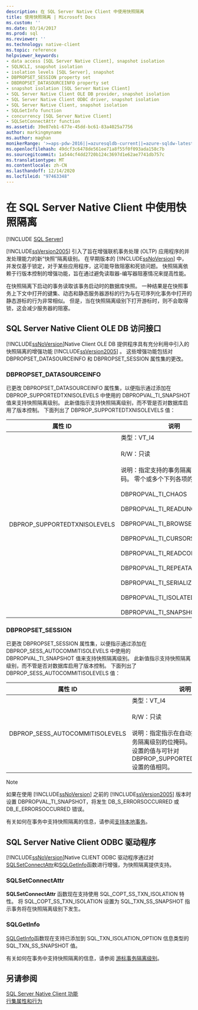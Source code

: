 ```yaml
---
description: 在 SQL Server Native Client 中使用快照隔离
title: 使用快照隔离 | Microsoft Docs
ms.custom: ''
ms.date: 03/14/2017
ms.prod: sql
ms.reviewer: ''
ms.technology: native-client
ms.topic: reference
helpviewer_keywords:
- data access [SQL Server Native Client], snapshot isolation
- SQLNCLI, snapshot isolation
- isolation levels [SQL Server], snapshot
- DBPROPSET_SESSION property set
- DBDROPSET_DATASOURCEINFO property set
- snapshot isolation [SQL Server Native Client]
- SQL Server Native Client OLE DB provider, snapshot isolation
- SQL Server Native Client ODBC driver, snapshot isolation
- SQL Server Native Client, snapshot isolation
- SQLGetInfo function
- concurrency [SQL Server Native Client]
- SQLSetConnectAttr function
ms.assetid: 39e87eb1-677e-45dd-bc61-83a4025a7756
author: markingmyname
ms.author: maghan
monikerRange: '>=aps-pdw-2016||=azuresqldb-current||=azure-sqldw-latest||>=sql-server-2016||>=sql-server-linux-2017||=azuresqldb-mi-current'
ms.openlocfilehash: 49dcf3c6478de561ee71a8f55f0f093ada158c7b
ms.sourcegitcommit: 1a544cf4dd2720b124c3697d1e62ae7741db757c
ms.translationtype: MT
ms.contentlocale: zh-CN
ms.lasthandoff: 12/14/2020
ms.locfileid: "97463348"
---
```

# <a name="working-with-snapshot-isolation-in-sql-server-native-client"></a>在 SQL Server Native Client 中使用快照隔离
[!INCLUDE [SQL Server](../../../includes/applies-to-version/sql-asdb-asdbmi-asa-pdw.md)]

  [!INCLUDE[ssVersion2005](../../../includes/ssversion2005-md.md)] 引入了旨在增强联机事务处理 (OLTP) 应用程序的并发处理能力的新“快照”隔离级别。 在早期版本的 [!INCLUDE[ssNoVersion](../../../includes/ssnoversion-md.md)] 中，并发仅基于锁定，对于某些应用程序，这可能导致阻塞和死锁问题。 快照隔离依赖于行版本控制的增强功能，旨在通过避免读取器-编写器阻塞情况来提高性能。  
  
 在快照隔离下启动的事务读取该事务启动时的数据库快照。 一种结果是在快照事务上下文中打开的键集、动态和静态服务器游标的行为与在可序列化事务中打开的静态游标的行为非常相似。 但是，当在快照隔离级别下打开游标时，则不会取得锁，这会减少服务器的阻塞。  
  
## <a name="sql-server-native-client-ole-db-provider"></a>SQL Server Native Client OLE DB 访问接口  
 [!INCLUDE[ssNoVersion](../../../includes/ssnoversion-md.md)]Native Client OLE DB 提供程序具有充分利用中引入的快照隔离的增强功能 [!INCLUDE[ssVersion2005](../../../includes/ssversion2005-md.md)] 。 这些增强功能包括对 DBPROPSET_DATASOURCEINFO 和 DBPROPSET_SESSION 属性集的更改。  
  
### <a name="dbpropset_datasourceinfo"></a>DBPROPSET_DATASOURCEINFO  
 已更改 DBPROPSET_DATASOURCEINFO 属性集，以便指示通过添加在 DBPROP_SUPPORTEDTXNISOLEVELS 中使用的 DBPROPVAL_TI_SNAPSHOT 值来支持快照隔离级别。 此新值指示支持快照隔离级别，而不管是否对数据库启用了版本控制。 下面列出了 DBPROP_SUPPORTEDTXNISOLEVELS 值：  
  
|属性 ID|说明|  
|-----------------|-----------------|  
|DBPROP_SUPPORTEDTXNISOLEVELS|类型：VT_I4<br /><br /> R/W：只读<br /><br /> 说明：指定支持的事务隔离级别的位掩码。 零个或多个下列各项的组合：<br /><br /> DBPROPVAL_TI_CHAOS<br /><br /> DBPROPVAL_TI_READUNCOMMITTED<br /><br /> DBPROPVAL_TI_BROWSE<br /><br /> DBPROPVAL_TI_CURSORSTABILITY<br /><br /> DBPROPVAL_TI_READCOMMITTED<br /><br /> DBPROPVAL_TI_REPEATABLEREAD<br /><br /> DBPROPVAL_TI_SERIALIZABLE<br /><br /> DBPROPVAL_TI_ISOLATED<br /><br /> DBPROPVAL_TI_SNAPSHOT|  
  
### <a name="dbpropset_session"></a>DBPROPSET_SESSION  
 已更改 DBPROPSET_SESSION 属性集，以便指示通过添加在 DBPROP_SESS_AUTOCOMMITISOLEVELS 中使用的 DBPROPVAL_TI_SNAPSHOT 值来支持快照隔离级别。 此新值指示支持快照隔离级别，而不管是否对数据库启用了版本控制。 下面列出了 DBPROP_SESS_AUTOCOMMITISOLEVELS 值：  
  
|属性 ID|说明|  
|-----------------|-----------------|  
|DBPROP_SESS_AUTOCOMMITISOLEVELS|类型：VT_I4<br /><br /> R/W：只读<br /><br /> 说明：指定指示在自动提交模式下的事务隔离级别的位掩码。 可在此位掩码中设置的值与可针对 DBPROP_SUPPORTEDTXNISOLEVELS 设置的值相同。|  
  
> [!NOTE]  
>  如果在使用 [!INCLUDE[ssNoVersion](../../../includes/ssnoversion-md.md)] 之前的 [!INCLUDE[ssVersion2005](../../../includes/ssversion2005-md.md)] 版本时设置 DBPROPVAL_TI_SNAPSHOT，将发生 DB_S_ERRORSOCCURRED 或 DB_E_ERRORSOCCURRED 错误。  
  
 有关如何在事务中支持快照隔离的信息，请参阅[支持本地事务](../../../relational-databases/native-client-ole-db-transactions/supporting-local-transactions.md)。  
  
## <a name="sql-server-native-client-odbc-driver"></a>SQL Server Native Client ODBC 驱动程序  
 [!INCLUDE[ssNoVersion](../../../includes/ssnoversion-md.md)]Native CLIENT ODBC 驱动程序通过对[SQLSetConnectAttr](../../../relational-databases/native-client-odbc-api/sqlsetconnectattr.md)和[SQLGetInfo](../../../relational-databases/native-client-odbc-api/sqlgetinfo.md)函数进行增强，为快照隔离提供支持。  
  
### <a name="sqlsetconnectattr"></a>SQLSetConnectAttr  
 **SQLSetConnectAttr** 函数现在支持使用 SQL_COPT_SS_TXN_ISOLATION 特性。 将 SQL_COPT_SS_TXN_ISOLATION 设置为 SQL_TXN_SS_SNAPSHOT 指示事务将在快照隔离级别下发生。  
  
### <a name="sqlgetinfo"></a>SQLGetInfo  
 [SQLGetInfo](../../../relational-databases/native-client-odbc-api/sqlgetinfo.md)函数现在支持已添加到 SQL_TXN_ISOLATION_OPTION 信息类型的 SQL_TXN_SS_SNAPSHOT 值。  
  
 有关如何在事务中支持快照隔离的信息，请参阅 [游标事务隔离级别](../../../relational-databases/native-client-odbc-cursors/properties/cursor-transaction-isolation-level.md)。  
  
## <a name="see-also"></a>另请参阅  
 [SQL Server Native Client 功能](../../../relational-databases/native-client/features/sql-server-native-client-features.md)   
 [行集属性和行为](../../../relational-databases/native-client-ole-db-rowsets/rowset-properties-and-behaviors.md)  
  
  
